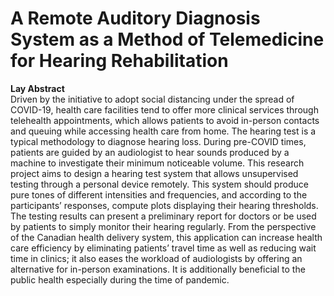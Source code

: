 # A Remote Auditory Diagnosis System as a Method of Telemedicine for Hearing Rehabilitation

**Lay Abstract**  
Driven by the initiative to adopt social distancing under the spread of COVID-19, health care facilities tend to offer more clinical services through telehealth appointments, which allows patients to avoid in-person contacts and queuing while accessing health care from home. The hearing test is a typical methodology to diagnose hearing loss. During pre-COVID times, patients are guided by an audiologist to hear sounds produced by a machine to investigate their minimum noticeable volume. This research project aims to design a hearing test system that allows unsupervised testing through a personal device remotely. This system should produce pure tones of different intensities and frequencies, and according to the participants’ responses, compute plots displaying their hearing thresholds. The testing results can present a preliminary report for doctors or be used by patients to simply monitor their hearing regularly. From the perspective of the Canadian health delivery system, this application can increase health care efficiency by eliminating patients’ travel time as well as reducing wait time in clinics; it also eases the workload of audiologists by offering an alternative for in-person examinations. It is additionally beneficial to the public health especially during the time of pandemic.

